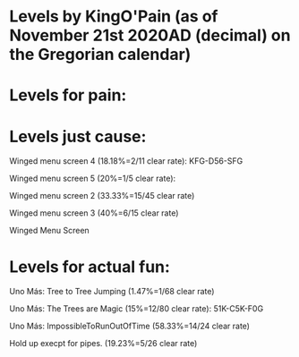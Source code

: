 # Levels by KingO'Pain (as of November 21st 2020AD (decimal) on the Gregorian calendar)
# Levels for pain:
# Levels just cause:
Winged menu screen 4 (18.18%=2/11 clear rate): KFG-D56-SFG

Winged menu screen 5 (20%=1/5 clear rate): 

Winged menu screen 2 (33.33%=15/45 clear rate)

Winged menu screen 3 (40%=6/15 clear rate)

Winged Menu Screen 
# Levels for actual fun:
Uno Más: Tree to Tree Jumping (1.47%=1/68 clear rate)

Uno Más: The Trees are Magic (15%=12/80 clear rate): 51K-C5K-F0G

Uno Más: ImpossibleToRunOutOfTime (58.33%=14/24 clear rate)

Hold up execpt for pipes. (19.23%=5/26 clear rate)

